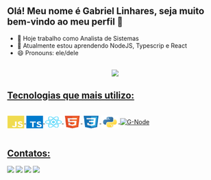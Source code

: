 ## Olá! Meu nome é Gabriel Linhares, seja muito bem-vindo ao meu perfil 🤩


- 🔭 Hoje trabalho como Analista de Sistemas
- 🌱 Atualmente estou aprendendo NodeJS, Typescrip e React
- 😄 Pronouns: ele/dele 
 <br/> 
 
<div align="center">
  <a href="https://github.com/gabriellvicthor">
  <img height="150em" src="https://github-readme-stats.vercel.app/api?username=gabriellvicthor&show_icons=true&theme=dark&include_all_commits=true&count_private=true"/>
</div>

  ## Tecnologias que mais utilizo:
<div style="display: inline_block"><br>
  <img align="center" alt="G-Js" height="30" width="40" src="https://raw.githubusercontent.com/devicons/devicon/master/icons/javascript/javascript-plain.svg">
  <img align="center" alt="G-Ts" height="30" width="40" src="https://raw.githubusercontent.com/devicons/devicon/master/icons/typescript/typescript-plain.svg">
  <img align="center" alt="G-React" height="30" width="40" src="https://raw.githubusercontent.com/devicons/devicon/master/icons/react/react-original.svg">
  <img align="center" alt="G-HTML" height="30" width="40" src="https://raw.githubusercontent.com/devicons/devicon/master/icons/html5/html5-original.svg">
  <img align="center" alt="G-CSS" height="30" width="40" src="https://raw.githubusercontent.com/devicons/devicon/master/icons/css3/css3-original.svg">
  <img align="center" alt="G-Python" height="30" width="40" src="https://raw.githubusercontent.com/devicons/devicon/master/icons/python/python-original.svg">
  <img align="center" alt="G-Node" height="30" width="80" src="https://img.shields.io/badge/Node.js-43853D?style=for-the-badge&logo=node.js&logoColor=white">
</div><br/>

## Contatos:

<div> 
    <a href="https://instagram.com/gabriellvicthor" target="_blank"><img src="https://img.shields.io/badge/-Instagram-%23E4405F?style=for-the-badge&logo=instagram&logoColor=white" target="_blank"></a>
     <a href = "mailto:gabriellvicthor.melo@gmail.com"><img src="https://img.shields.io/badge/-Gmail-%23333?style=for-the-badge&logo=gmail&logoColor=white"   target="_blank"></a>
    <a href="https://www.linkedin.com/in/gabriellinhares" target="_blank"><img src="https://img.shields.io/badge/-LinkedIn-%230077B5?style=for-the-badge&logo=linkedin&logoColor=white" target="_blank"></a> 
    <a href="https://contate.me/gabriellvicthor" target="_blank"><img src="https://img.shields.io/badge/WhatsApp-25D366?style=for-the-badge&logo=whatsapp&logoColor=white" target="_blank"></a>
</div>
